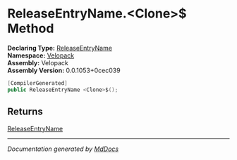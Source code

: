 ﻿<!--  
  <auto-generated>   
    The contents of this file were generated by a tool.  
    Changes to this file may be list if the file is regenerated  
  </auto-generated>   
-->

# ReleaseEntryName.\<Clone\>$ Method

**Declaring Type:** [ReleaseEntryName](../index.md)  
**Namespace:** [Velopack](../../index.md)  
**Assembly:** Velopack  
**Assembly Version:** 0.0.1053+0cec039

```csharp
[CompilerGenerated]
public ReleaseEntryName <Clone>$();
```

## Returns

[ReleaseEntryName](../index.md)

___

*Documentation generated by [MdDocs](https://github.com/ap0llo/mddocs)*
